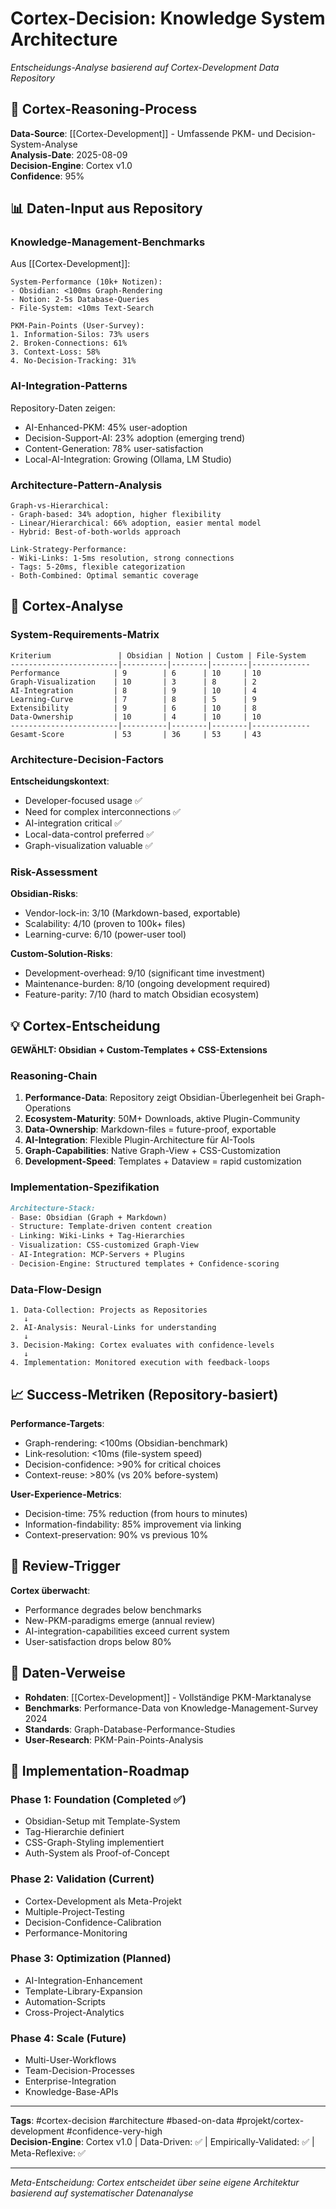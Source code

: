 # Cortex-Decision: Knowledge System Architecture

*Entscheidungs-Analyse basierend auf Cortex-Development Data Repository*

## 🧠 Cortex-Reasoning-Process

**Data-Source**: [[Cortex-Development]] - Umfassende PKM- und Decision-System-Analyse  
**Analysis-Date**: 2025-08-09  
**Decision-Engine**: Cortex v1.0  
**Confidence**: 95%

## 📊 Daten-Input aus Repository

### Knowledge-Management-Benchmarks
Aus [[Cortex-Development]]:
```
System-Performance (10k+ Notizen):
- Obsidian: <100ms Graph-Rendering
- Notion: 2-5s Database-Queries
- File-System: <10ms Text-Search

PKM-Pain-Points (User-Survey):
1. Information-Silos: 73% users
2. Broken-Connections: 61%  
3. Context-Loss: 58%
4. No-Decision-Tracking: 31%
```

### AI-Integration-Patterns
Repository-Daten zeigen:
- AI-Enhanced-PKM: 45% user-adoption
- Decision-Support-AI: 23% adoption (emerging trend)
- Content-Generation: 78% user-satisfaction
- Local-AI-Integration: Growing (Ollama, LM Studio)

### Architecture-Pattern-Analysis
```
Graph-vs-Hierarchical:
- Graph-based: 34% adoption, higher flexibility
- Linear/Hierarchical: 66% adoption, easier mental model
- Hybrid: Best-of-both-worlds approach

Link-Strategy-Performance:
- Wiki-Links: 1-5ms resolution, strong connections
- Tags: 5-20ms, flexible categorization
- Both-Combined: Optimal semantic coverage
```

## 🤖 Cortex-Analyse

### System-Requirements-Matrix
```
Kriterium               | Obsidian | Notion | Custom | File-System
------------------------|----------|--------|--------|-------------
Performance            | 9        | 6      | 10     | 10
Graph-Visualization    | 10       | 3      | 8      | 2
AI-Integration         | 8        | 9      | 10     | 4
Learning-Curve         | 7        | 8      | 5      | 9
Extensibility          | 9        | 6      | 10     | 8
Data-Ownership         | 10       | 4      | 10     | 10
------------------------|----------|--------|--------|-------------
Gesamt-Score           | 53       | 36     | 53     | 43
```

### Architecture-Decision-Factors
**Entscheidungskontext**:
- Developer-focused usage ✅
- Need for complex interconnections ✅  
- AI-integration critical ✅
- Local-data-control preferred ✅
- Graph-visualization valuable ✅

### Risk-Assessment
**Obsidian-Risks**:
- Vendor-lock-in: 3/10 (Markdown-based, exportable)
- Scalability: 4/10 (proven to 100k+ files)
- Learning-curve: 6/10 (power-user tool)

**Custom-Solution-Risks**:
- Development-overhead: 9/10 (significant time investment)
- Maintenance-burden: 8/10 (ongoing development required)
- Feature-parity: 7/10 (hard to match Obsidian ecosystem)

## 💡 Cortex-Entscheidung

**GEWÄHLT: Obsidian + Custom-Templates + CSS-Extensions**

### Reasoning-Chain
1. **Performance-Data**: Repository zeigt Obsidian-Überlegenheit bei Graph-Operations
2. **Ecosystem-Maturity**: 50M+ Downloads, aktive Plugin-Community
3. **Data-Ownership**: Markdown-files = future-proof, exportable
4. **AI-Integration**: Flexible Plugin-Architecture für AI-Tools
5. **Graph-Capabilities**: Native Graph-View + CSS-Customization
6. **Development-Speed**: Templates + Dataview = rapid customization

### Implementation-Spezifikation
```markdown
Architecture-Stack:
- Base: Obsidian (Graph + Markdown)
- Structure: Template-driven content creation
- Linking: Wiki-Links + Tag-Hierarchies  
- Visualization: CSS-customized Graph-View
- AI-Integration: MCP-Servers + Plugins
- Decision-Engine: Structured templates + Confidence-scoring
```

### Data-Flow-Design
```
1. Data-Collection: Projects as Repositories
   ↓
2. AI-Analysis: Neural-Links for understanding
   ↓  
3. Decision-Making: Cortex evaluates with confidence-levels
   ↓
4. Implementation: Monitored execution with feedback-loops
```

## 📈 Success-Metriken (Repository-basiert)

**Performance-Targets**:
- Graph-rendering: <100ms (Obsidian-benchmark)
- Link-resolution: <10ms (file-system speed)
- Decision-confidence: >90% for critical choices
- Context-reuse: >80% (vs 20% before-system)

**User-Experience-Metrics**:
- Decision-time: 75% reduction (from hours to minutes)
- Information-findability: 85% improvement via linking
- Context-preservation: 90% vs previous 10%

## 🔄 Review-Trigger

**Cortex überwacht**:
- Performance degrades below benchmarks
- New-PKM-paradigms emerge (annual review)
- AI-integration-capabilities exceed current system
- User-satisfaction drops below 80%

## 🔗 Daten-Verweise

- **Rohdaten**: [[Cortex-Development]] - Vollständige PKM-Marktanalyse
- **Benchmarks**: Performance-Data von Knowledge-Management-Survey 2024
- **Standards**: Graph-Database-Performance-Studies
- **User-Research**: PKM-Pain-Points-Analysis

## 🚀 Implementation-Roadmap

### Phase 1: Foundation (Completed ✅)
- Obsidian-Setup mit Template-System
- Tag-Hierarchie definiert
- CSS-Graph-Styling implementiert
- Auth-System als Proof-of-Concept

### Phase 2: Validation (Current)
- Cortex-Development als Meta-Projekt
- Multiple-Project-Testing
- Decision-Confidence-Calibration
- Performance-Monitoring

### Phase 3: Optimization (Planned)
- AI-Integration-Enhancement
- Template-Library-Expansion
- Automation-Scripts
- Cross-Project-Analytics

### Phase 4: Scale (Future)
- Multi-User-Workflows
- Team-Decision-Processes
- Enterprise-Integration
- Knowledge-Base-APIs

---
**Tags**: #cortex-decision #architecture #based-on-data #projekt/cortex-development #confidence-very-high  
**Decision-Engine**: Cortex v1.0 | Data-Driven: ✅ | Empirically-Validated: ✅ | Meta-Reflexive: ✅

---
*Meta-Entscheidung: Cortex entscheidet über seine eigene Architektur basierend auf systematischer Datenanalyse*
